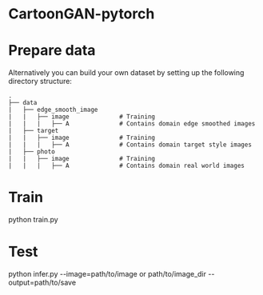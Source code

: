 # CartoonGAN-pytorch


# Prepare data


Alternatively you can build your own dataset by setting up the following directory structure:

    .
    ├── data                   
    |   ├── edge_smooth_image      
    |   |   ├── image              # Training
    |   |   |   ├── A              # Contains domain edge smoothed images
    |   ├── target      
    |   |   ├── image              # Training
    |   |   |   ├── A              # Contains domain target style images
    |   ├── photo      
    |   |   ├── image              # Training
    |   |   |   ├── A              # Contains domain real world images

# Train
python train.py


# Test
python infer.py --image=path/to/image or path/to/image_dir --output=path/to/save